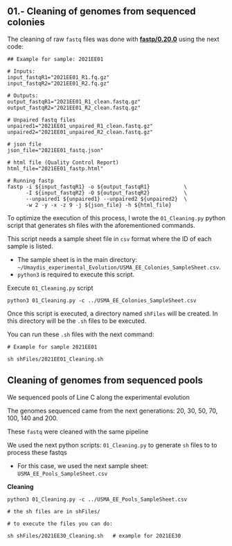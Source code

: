 ## 01.- Cleaning of genomes from sequenced colonies


The cleaning of raw `fastq` files was done with [<b>fastp/0.20.0</b>](https://academic.oup.com/bioinformatics/article/34/17/i884/5093234) using the next code:


```
## Example for sample: 2021EE01

# Inputs:
input_fastqR1="2021EE01_R1.fq.gz"
input_fastqR2="2021EE01_R2.fq.gz"

# Outputs:
output_fastqR1="2021EE01_R1_clean.fastq.gz"
output_fastqR2="2021EE01_R2_clean.fastq.gz"

# Unpaired fastq files
unpaired1="2021EE01_unpaired_R1_clean.fastq.gz"
unpaired2="2021EE01_unpaired_R2_clean.fastq.gz"

# json file
json_file="2021EE01_fastq.json"

# html file (Quality Control Report)
html_file="2021EE01_fastp.html"

# Running fastp
fastp -i ${input_fastqR1} -o ${output_fastqR1}           \
      -I ${input_fastqR2} -O ${output_fastqR2}           \
      --unpaired1 ${unpaired1} --unpaired2 ${unpaired2}  \
      -w 2 -y -x -z 9 -j ${json_file} -h ${html_file}

```

To optimize the execution of this process, I wrote the `01_Cleaning.py` python script that generates sh files with the aforementioned commands.

This script needs a sample sheet file in `csv` format where the ID of each sample is listed. 
 - The sample sheet is in the main directory: `~/Umaydis_experimental_Evolution/USMA_EE_Colonies_SampleSheet.csv`.
 - `python3` is required to execute this script.

Execute `01_Cleaning.py` script
```
python3 01_Cleaning.py -c ../USMA_EE_Colonies_SampleSheet.csv

```

Once this script is executed, a directory named `shFiles` will be created. In this directory will be the `.sh` files to be executed.

You can run these `.sh` files with the next command:

```
# Example for sample 2021EE01

sh shFiles/2021EE01_Cleaning.sh

```

## Cleaning of genomes from sequenced pools

We sequenced pools of Line C along the experimental evolution

The genomes sequenced came from the next generations: 20, 30, 50, 70, 100, 140 and 200.

These `fastq` were cleaned with the same pipeline

We used the next python scripts: `01_Cleaning.py` to generate `sh` files to to process these fastqs
 - For this case, we used the next sample sheet: `USMA_EE_Pools_SampleSheet.csv`

<b>Cleaning</b>

```
python3 01_Cleaning.py -c ../USMA_EE_Pools_SampleSheet.csv

# the sh files are in shFiles/

# to execute the files you can do:

sh shFiles/2021EE30_Cleaning.sh   # example for 2021EE30

```


